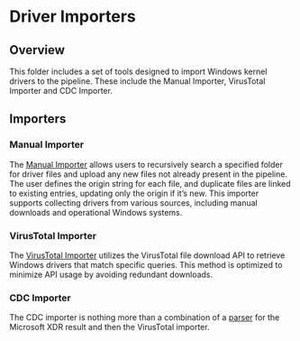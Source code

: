 # Driver Importers

## Overview

This folder includes a set of tools designed to import Windows kernel drivers to the pipeline.
These include the Manual Importer, VirusTotal Importer and CDC Importer.

## Importers

### Manual Importer
The [Manual Importer](./recursiveFileImporter.py) allows users to recursively search a specified folder for driver files and upload any new files not already present in the pipeline.
The user defines the origin string for each file, and duplicate files are linked to existing entries, updating only the origin if it’s new.
This importer supports collecting drivers from various sources, including manual downloads and operational Windows systems.

### VirusTotal Importer
The [VirusTotal Importer](./smartVTscrape.py) utilizes the VirusTotal file download API to retrieve Windows drivers that match specific queries.
This method is optimized to minimize API usage by avoiding redundant downloads.

### CDC Importer
The CDC importer is nothing more than a combination of a [parser](./gatherMDEfiles.py) for the Microsoft XDR result and then the VirusTotal importer.